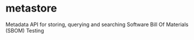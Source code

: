 # metastore
Metadata API for storing, querying and searching Software Bill Of Materials (SBOM)
Testing
